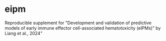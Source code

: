 # eipm
Reproducible supplement for "Development and validation of predictive models of early immune effector cell-associated hematotoxicity (eIPMs)” by Liang et al., 2024"